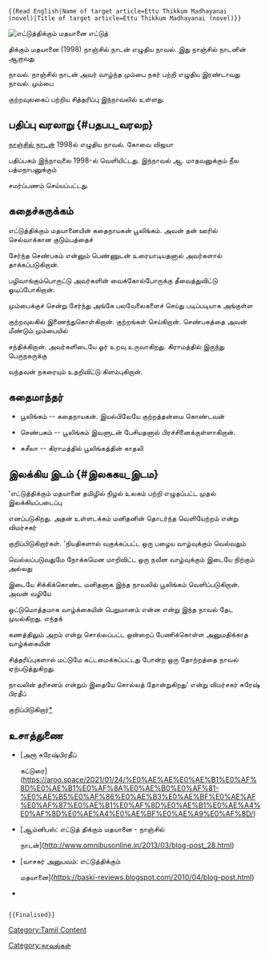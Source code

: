 ```{=mediawiki}
{{Read English|Name of target article=Ettu Thikkum Madhayanai (novel)|Title of target article=Ettu Thikkum Madhayanai (novel)}}
```
![எட்டுத்திக்கும் மதயானை](Ettuththikkum_(1).jpg "எட்டுத்திக்கும் மதயானை") எட்டுத்
திக்கும் மதயானை (1998) நாஞ்சில் நாடன் எழுதிய நாவல். இது நாஞ்சில் நாடனின் ஆறாவது
நாவல். நாஞ்சில் நாடன் அவர் வாழ்ந்த மும்பை நகர் பற்றி எழுதிய இரண்டாவது நாவல். மும்பை
குற்றவுலகைப் பற்றிய சித்தரிப்பு இந்நாவலில் உள்ளது.

## பதிப்பு வரலாறு {#பதபப_வரலற}

[நாஞ்சில் நாடன்](நாஞ்சில்_நாடன் "wikilink") 1998ல் எழுதிய நாவல். கோவை விஜயா
பதிப்பகம் இந்நாவலை 1998-ல் வெளியிட்டது. இந்நாவல் ஆ. மாதவனுக்கும் நீல பத்மநாபனுக்கும்
சமர்ப்பணம் செய்யப்பட்டது.

## கதைச்சுருக்கம்

எட்டுத்திக்கும் மதயானையின் கதைநாயகன் பூலிங்கம். அவன் தன் ஊரில் செல்வாக்கான குடும்பத்தைச்
சேர்ந்த செண்பகம் என்னும் பெண்ணுடன் உரையாடியதனால் அவர்களால் தாக்கப்படுகிறான்.
பழிவாங்கும்பொருட்டு அவர்களின் வைக்கோல்போருக்கு தீவைத்துவிட்டு ஓடிப்போகிறான்.
மும்பைக்குச் சென்று சேர்ந்து அங்கே பலவேலைகளைச் செய்து படிப்படியாக அங்குள்ள
குற்றவுலகில் இணைந்துகொள்கிறான். குற்றங்கள் செய்கிறான். செண்பகத்தை அவன் மீண்டும் மும்பையில்
சந்திக்கிறான். அவர்களிடையே ஓர் உறவு உருவாகிறது. கிராமத்தில் இருந்து பெருநகருக்கு
வந்தவன் நகரையும் உதறிவிட்டு கிளம்புகிறான்.

## கதைமாந்தர்

-   பூலிங்கம் -- கதைநாயகன். இயல்பிலேயே குற்றத்தன்மை கொண்டவன்
-   செண்பகம் -- பூலிங்கம் இவளுடன் பேசியதனால் பிரச்சினைக்குள்ளாகிறான்.
-   சுசீலா -- கிராமத்தில் பூலிங்கத்தின் காதலி

## இலக்கிய இடம் {#இலககய_இடம}

'எட்டுத்திக்கும் மதயானை தமிழில் நிழல் உலகம் பற்றி எழுதப்பட்ட முதல் இலக்கியப்படைப்பு
எனப்படுகிறது. அதன் உள்ளடக்கம் மனிதனின் தொடர்ந்த வெளியேற்றம் என்று விமர்சகர்
குறிப்பிடுகிறார்கள். 'நியதிகளால் வகுக்கப்பட்ட ஒரு பழைய வாழ்வுக்கும் வெல்வதும்
வெல்லப்படுவதுமே நோக்கமென மாறிவிட்ட ஒரு நவீன வாழ்வுக்கும் இடையே நிற்கும் அல்லது
இடையே சிக்கிக்கொண்ட மனிதனாக இந்த நாவலில் பூலிங்கம் வெளிப்படுகிறான். அவன் வழியே
ஒட்டுமொத்தமாக வாழ்க்கையின் பெறுமானம் என்ன என்று இந்த நாவல் தேட முயல்கிறது. எந்தக்
கணத்திலும் அறம் என்று சொல்லப்பட்ட ஒன்றைப் பேணிக்கொள்ள அனுமதிக்காத வாழ்க்கையின்
சித்தரிப்புகளால் மட்டுமே கட்டமைக்கப்பட்டது போன்ற ஒரு தோற்றத்தை நாவல் ஏற்படுத்துகிறது.
நாவலின் தரிசனம் என்றும் இதையே சொல்லத் தோன்றுகிறது' என்று விமர்சகர் சுரேஷ் பிரதீப்
குறிப்பிடுகிறார்[\*](https://aroo.space/2021/01/24/%E0%AE%AE%E0%AE%B1%E0%AF%8D%E0%AE%B1%E0%AF%8A%E0%AE%B0%E0%AF%81-%E0%AE%B5%E0%AF%86%E0%AE%B3%E0%AE%BF%E0%AE%AF%E0%AF%87%E0%AE%B1%E0%AF%8D%E0%AE%B1%E0%AE%A4%E0%AF%8D%E0%AE%A4%E0%AE%BF%E0%AE%A9%E0%AF%8D/)

## உசாத்துணை

-   [அரூ சுரேஷ்பிரதீப்
    கட்டுரை](https://aroo.space/2021/01/24/%E0%AE%AE%E0%AE%B1%E0%AF%8D%E0%AE%B1%E0%AF%8A%E0%AE%B0%E0%AF%81-%E0%AE%B5%E0%AF%86%E0%AE%B3%E0%AE%BF%E0%AE%AF%E0%AF%87%E0%AE%B1%E0%AF%8D%E0%AE%B1%E0%AE%A4%E0%AF%8D%E0%AE%A4%E0%AE%BF%E0%AE%A9%E0%AF%8D/)
-   [ஆம்னிபஸ்: எட்டுத் திக்கும் மதயானை - நாஞ்சில்
    நாடன்](http://www.omnibusonline.in/2013/03/blog-post_28.html)
-   [வாசகர் அனுபவம்: எட்டுத்திக்கும்
    மதயானை](https://baski-reviews.blogspot.com/2010/04/blog-post.html)
-   

```{=mediawiki}
{{Finalised}}
```
[Category:Tamil Content](Category:Tamil_Content "wikilink")
[Category:நாவல்கள்](Category:நாவல்கள் "wikilink")
